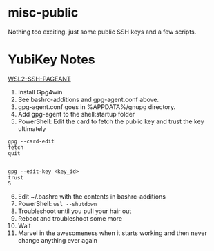 # misc-public

Nothing too exciting.  just some public SSH keys and a few scripts.

# YubiKey Notes
[WSL2-SSH-PAGEANT](https://github.com/BlackReloaded/wsl2-ssh-pageant)

1. Install Gpg4win
2. See bashrc-additions and gpg-agent.conf above.
3. gpg-agent.conf goes in %APPDATA%/gnupg directory.
4. Add gpg-agent to the shell:startup folder
5. PowerShell: Edit the card to fetch the public key and trust the key ultimately
  ```
  gpg --card-edit
  fetch
  quit


  gpg --edit-key <key_id>
  trust
  5
  ```
6. Edit ~/.bashrc with the contents in bashrc-additions
7. PowerShell: `wsl --shutdown`
8. Troubleshoot until you pull your hair out
9. Reboot and troubleshoot some more
10. Wait
11. Marvel in the awesomeness when it starts working and then never change anything ever again